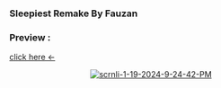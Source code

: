 ### Sleepiest Remake By Fauzan

### Preview :
<a href="https://fauzan122006.github.io/Sleepiest-web-remake/">click here ←</a>
<p align="center">
  <a href="https://ibb.co/Y2fHgZP"><img src="https://i.ibb.co/nrQxpC6/scrnli-1-19-2024-9-24-42-PM.png" alt="scrnli-1-19-2024-9-24-42-PM" border="0"></a>
</p>
